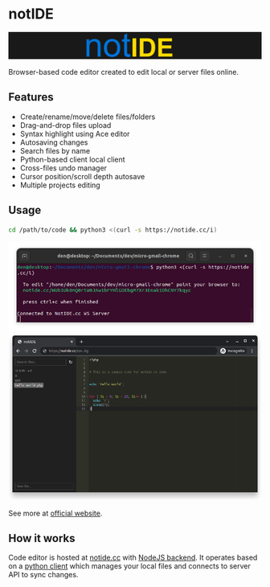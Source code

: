 # notIDE

[![notIDE](/web/logo.png)](https://notide.cc/)

Browser-based code editor created to edit local or server files online.

## Features
- Create/rename/move/delete files/folders
- Drag-and-drop files upload
- Syntax highlight using Ace editor
- Autosaving changes
- Search files by name
- Python-based client local client
- Cross-files undo manager
- Cursor position/scroll depth autosave
- Multiple projects editing

## Usage
```bash
cd /path/to/code && python3 <(curl -s https://notide.cc/i)
```

![not IDE demo](/web/example-terminal.png)
![not IDE demo](/web/demo.png)

See more at [official website](https://notide.cc/).

## How it works
Code editor is hosted at [notide.cc](https://notide.cc) with [NodeJS backend](/ws/).
It operates based on a [python client](/local/client2.py) which manages your local files
and connects to server API to sync changes.
